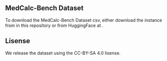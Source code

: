 ## MedCalc-Bench Dataset

To download the MedCalc-Bench Dataset csv, either download the instance from in this repository or from HuggingFace at .

## Lisense 

We release the dataset using the CC-BY-SA 4.0 lisense. 

## 